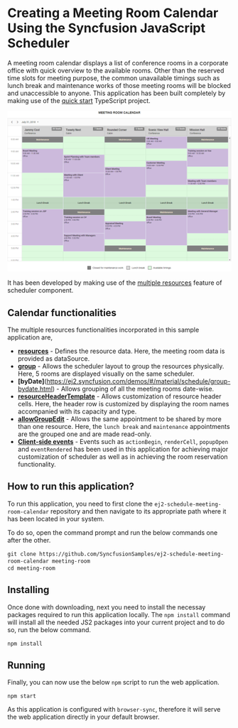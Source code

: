 # Creating a Meeting Room Calendar Using the Syncfusion JavaScript Scheduler

A meeting room calendar displays a list of conference rooms in a corporate office with quick overview to the available rooms. Other than the reserved time slots for meeting purpose, the common unavailable timings such as lunch break and maintenance works of those meeting rooms will be blocked and unaccessible to anyone. This application has been built completely by making use of the [quick start](https://github.com/syncfusion/ej2-quickstart.git) TypeScript project.

![Meeting Room Calendar](meeting-room-final.png)

It has been developed by making use of the [multiple resources](https://ej2.syncfusion.com/documentation/schedule/resources.html?lang=typescript) feature of scheduler component.

## Calendar functionalities

The multiple resources functionalities incorporated in this sample application are,

* **[resources](https://ej2.syncfusion.com/documentation/schedule/resources.html?lang=typescript)** - Defines the resource data. Here, the meeting room data is provided as dataSource.
* **[group](https://ej2.syncfusion.com/demos/#/material/schedule/group.html)** - Allows the scheduler layout to group the resources physically. Here, 5 rooms are displayed visually on the same scheduler.
* **[byDate]**(https://ej2.syncfusion.com/demos/#/material/schedule/group-bydate.html) - Allows grouping of all the meeting rooms date-wise.
* **[resourceHeaderTemplate](https://ej2.syncfusion.com/demos/#/material/schedule/group-custom-work-days.html)** - Allows customization of resource header cells. Here, the header row is customized by displaying the room names accompanied with its capacity and type.
* **[allowGroupEdit](https://ej2.syncfusion.com/demos/#/material/schedule/group-editing.html)** - Allows the same appointment to be shared by more than one resource. Here, the `lunch break` and `maintenance` appointments are the grouped one and are made read-only.
* **[Client-side events](https://ej2.syncfusion.com/demos/#/material/schedule/events.html)** - Events such as `actionBegin`, `renderCell`, `popupOpen` and `eventRendered` has been used in this application for achieving major customization of scheduler as well as in achieving the room reservation functionality. 

## How to run this application?

To run this application, you need to first clone the `ej2-schedule-meeting-room-calendar` repository and then navigate to its appropriate path where it has been located in your system.

To do so, open the command prompt and run the below commands one after the other.

```
git clone https://github.com/SyncfusionSamples/ej2-schedule-meeting-room-calendar meeting-room
cd meeting-room
```

## Installing

Once done with downloading, next you need to install the necessay packages required to run this application locally. The `npm install` command will install all the needed JS2 packages into your current project and to do so, run the below command.

```
npm install
```

## Running

Finally, you can now use the below `npm` script to run the web application.

```
npm start
```

As this application is configured with `browser-sync`, therefore it will serve the web application directly in your default browser.


